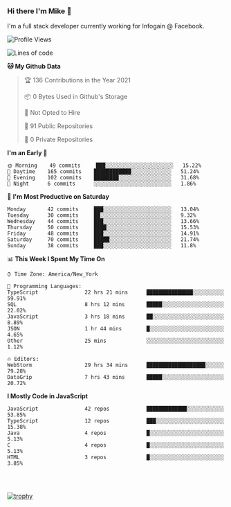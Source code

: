 ### Hi there I'm Mike 👋
I'm a full stack developer currently working for Infogain @ Facebook.

<!--START_SECTION:waka-->
![Profile Views](http://img.shields.io/badge/Profile%20Views-0-blue)

![Lines of code](https://img.shields.io/badge/From%20Hello%20World%20I%27ve%20Written-1.2%20million%20lines%20of%20code-blue)

**🐱 My Github Data** 

> 🏆 136 Contributions in the Year 2021
 > 
> 📦 0 Bytes Used in Github's Storage 
 > 
> 🚫 Not Opted to Hire
 > 
> 📜 91 Public Repositories 
 > 
> 🔑 0 Private Repositories  
 > 
**I'm an Early 🐤** 

```text
🌞 Morning    49 commits     ███░░░░░░░░░░░░░░░░░░░░░░   15.22% 
🌆 Daytime    165 commits    ████████████░░░░░░░░░░░░░   51.24% 
🌃 Evening    102 commits    ████████░░░░░░░░░░░░░░░░░   31.68% 
🌙 Night      6 commits      ░░░░░░░░░░░░░░░░░░░░░░░░░   1.86%

```
📅 **I'm Most Productive on Saturday** 

```text
Monday       42 commits     ███░░░░░░░░░░░░░░░░░░░░░░   13.04% 
Tuesday      30 commits     ██░░░░░░░░░░░░░░░░░░░░░░░   9.32% 
Wednesday    44 commits     ███░░░░░░░░░░░░░░░░░░░░░░   13.66% 
Thursday     50 commits     ████░░░░░░░░░░░░░░░░░░░░░   15.53% 
Friday       48 commits     ███░░░░░░░░░░░░░░░░░░░░░░   14.91% 
Saturday     70 commits     █████░░░░░░░░░░░░░░░░░░░░   21.74% 
Sunday       38 commits     ███░░░░░░░░░░░░░░░░░░░░░░   11.8%

```


📊 **This Week I Spent My Time On** 

```text
⌚︎ Time Zone: America/New_York

💬 Programming Languages: 
TypeScript               22 hrs 21 mins      ███████████████░░░░░░░░░░   59.91% 
SQL                      8 hrs 12 mins       █████░░░░░░░░░░░░░░░░░░░░   22.02% 
JavaScript               3 hrs 18 mins       ██░░░░░░░░░░░░░░░░░░░░░░░   8.89% 
JSON                     1 hr 44 mins        █░░░░░░░░░░░░░░░░░░░░░░░░   4.65% 
Other                    25 mins             ░░░░░░░░░░░░░░░░░░░░░░░░░   1.12%

🔥 Editors: 
WebStorm                 29 hrs 34 mins      ███████████████████░░░░░░   79.28% 
DataGrip                 7 hrs 43 mins       █████░░░░░░░░░░░░░░░░░░░░   20.72%

```

**I Mostly Code in JavaScript** 

```text
JavaScript               42 repos            █████████████░░░░░░░░░░░░   53.85% 
TypeScript               12 repos            ███░░░░░░░░░░░░░░░░░░░░░░   15.38% 
Java                     4 repos             █░░░░░░░░░░░░░░░░░░░░░░░░   5.13% 
C                        4 repos             █░░░░░░░░░░░░░░░░░░░░░░░░   5.13% 
HTML                     3 repos             █░░░░░░░░░░░░░░░░░░░░░░░░   3.85%

```



<!--END_SECTION:waka-->

##### &nbsp;
[![trophy](https://github-profile-trophy.vercel.app/?username=uptonm&theme=dracula)](https://github.com/ryo-ma/github-profile-trophy)
